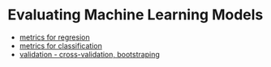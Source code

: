 # Evaluating Machine Learning Models

* [metrics for regresion](https://github.com/dataworkshop/model_evaluation/blob/master/step1-regression.ipynb)
* [metrics for classification](https://github.com/dataworkshop/model_evaluation/blob/master/step2-classification.ipynb)
* [validation -  cross-validation, bootstraping](https://github.com/dataworkshop/model_evaluation/blob/master/step3-validation.ipynb)

